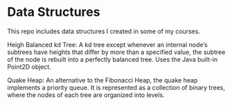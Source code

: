 # Data Structures

This repo includes data structures I created in some of my courses.

Heigh Balanced kd Tree: A kd tree except whenever an internal node’s subtrees have heights that differ by more than a specified value, the subtree of the node is rebuilt into a perfectly balanced tree. Uses the Java built-in Point2D object.

Quake Heap: An alternative to the Fibonacci Heap, the quake heap implements a priority queue.  It is represented as a collection of binary trees, where the nodes of each tree are organized into levels. 






